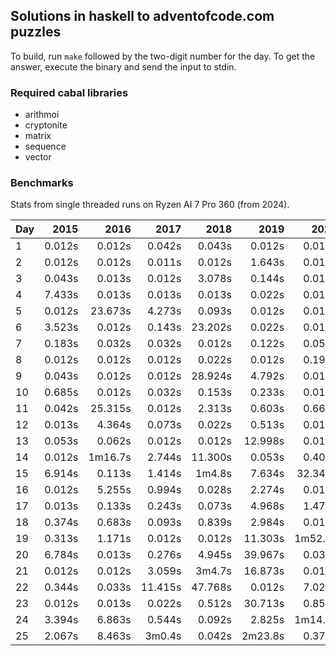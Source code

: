 ## Solutions in haskell to adventofcode.com puzzles

To build, run `make` followed by the two-digit number for the day.
To get the answer, execute the binary and send the input to stdin.

### Required cabal libraries

* arithmoi
* cryptonite
* matrix
* sequence
* vector

### Benchmarks

Stats from single threaded runs on Ryzen AI 7 Pro 360 (from 2024).

| Day |   2015 |   2016 |   2017 |   2018 |   2019 |   2020 |   2021 |   2022 |   2023 |   2024 |
|-----|-------:|-------:|-------:|-------:|-------:|-------:|-------:|-------:|-------:|-------:|
| 1  |  0.012s | 0.012s | 0.042s | 0.043s | 0.012s | 0.012s | 0.022s | 0.012s | 0.012s | 0.012s |
| 2  |  0.012s | 0.012s | 0.011s | 0.012s | 1.643s | 0.013s | 0.013s | 0.013s | 0.013s | 0.012s |
| 3  |  0.043s | 0.013s | 0.012s | 3.078s | 0.144s | 0.012s | 0.012s | 0.012s | 0.012s | 0.012s |
| 4  |  7.433s | 0.013s | 0.013s | 0.013s | 0.022s | 0.013s | 0.023s | 0.013s | 0.012s | 0.012s |
| 5  |  0.012s | 23.673s | 4.273s | 0.093s | 0.012s | 0.012s | 0.144s | 0.012s | 0.012s | 0.032s |
| 6  |  3.523s | 0.012s | 0.143s | 23.202s | 0.022s | 0.012s | 0.012s | 0.012s | 0.032s | 0.702s |
| 7  |  0.183s | 0.032s | 0.032s | 0.012s | 0.122s | 0.053s | 5.372s | 0.023s | 0.012s | 0.172s |
| 8  |  0.012s | 0.012s | 0.012s | 0.022s | 0.012s | 0.193s | 0.012s | 0.012s | 0.322s | 0.012s |
| 9  |  0.043s | 0.012s | 0.012s | 28.924s | 4.792s | 0.013s | 0.013s | 0.174s | 0.013s | 2.624s |
| 10  |  0.685s | 0.012s | 0.032s | 0.153s | 0.233s | 0.012s | 0.012s | 0.012s | 1.393s | 0.012s |
| 11  |  0.042s | 25.315s | 0.012s | 2.313s | 0.603s | 0.667s | 0.023s | 0.559s | 0.012s | 0.032s |
| 12  |  0.013s | 4.364s | 0.073s | 0.022s | 0.513s | 0.013s | 0.653s | 3.344s | 0.523s | 0.104s |
| 13  |  0.053s | 0.062s | 0.012s | 0.012s | 12.998s | 0.012s | 0.013s | 0.033s | 0.012s | 0.012s |
| 14  |  0.012s | 1m16.7s | 2.744s | 11.300s | 0.053s | 0.405s | 45.967s | 2.864s | 0.868s | 1.783s |
| 15  |  6.914s | 0.113s | 1.414s | 1m4.8s | 7.634s | 32.344s | 0.054s | 0.922s | 0.023s | 0.022s |
| 16  |  0.012s | 5.255s | 0.994s | 0.028s | 2.274s | 0.012s | 0.012s | 22.496s | 1.283s | 6.045s |
| 17  |  0.013s | 0.133s | 0.243s | 0.073s | 4.968s | 1.473s | 13.173s | 0.133s | 28.127s | 0.012s |
| 18  |  0.374s | 0.683s | 0.093s | 0.839s | 2.984s | 0.012s | 0.763s | 0.052s | 0.012s | 5.603s |
| 19  |  0.313s | 1.171s | 0.012s | 0.012s | 11.303s | 1m52.3s | 8.633s | 9m23.7s | 0.013s | 0.062s |
| 20  |  6.784s | 0.013s | 0.276s | 4.945s | 39.967s | 0.033s | 0.806s | 1m33.2s | 0.093s | 0.653s |
| 21  |  0.012s | 0.012s | 3.059s | 3m4.7s | 16.873s | 0.013s | 1m12.8s | 0.023s | 1.224s | 0.072s |
| 22  |  0.344s | 0.033s | 11.415s | 47.768s | 0.012s | 7.023s | 0.063s | 0.022s | 1.093s | 6.212s |
| 23  |  0.012s | 0.013s | 0.022s | 0.512s | 30.713s | 0.853s | 11.363s | 5.258s | 44.454s | 0.083s |
| 24  |  3.394s | 6.863s | 0.544s | 0.092s | 2.825s | 1m14.9s | 2m49.7s | 2.772s | 0.242s | 0.012s |
| 25  |  2.067s | 8.463s | 3m0.4s | 0.042s | 2m23.8s | 0.377s | 1.584s | 0.013s | 1m0.5s | 0.012s |
